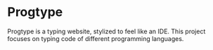 # Progtype

Progtype is a typing website, stylized to feel like an IDE. This project focuses on typing code of different programming languages.
